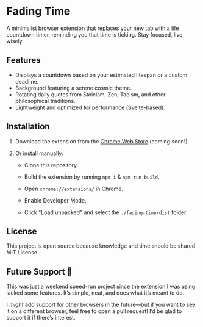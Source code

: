 # Fading Time

A minimalist browser extension that replaces your new tab with a life countdown timer, reminding you that time is ticking. Stay focused, live wisely.

## Features

- Displays a countdown based on your estimated lifespan or a custom deadline.
- Background featuring a serene cosmic theme.
- Rotating daily quotes from Stoicism, Zen, Taoism, and other philosophical traditions.
- Lightweight and optimized for performance (Svelte-based).

## Installation

1. Download the extension from the [Chrome Web Store](#) (coming soon!).
2. Or install manually:

   - Clone this repository.
   - Build the extension by running `npm i` & `npm run build`.

   - Open `chrome://extensions/` in Chrome.

   - Enable Developer Mode.

   - Click "Load unpacked" and select the `./fading-time/dist` folder.

## License

This project is open source because knowledge and time should be shared.
MIT License

## Future Support 🚀

This was just a weekend speed-run project since the extension I was using lacked some features. It’s simple, neat, and does what it’s meant to do.

I _might_ add support for other browsers in the future—but if you want to see it on a different browser, feel free to open a pull request! I’d be glad to support it if there’s interest.
